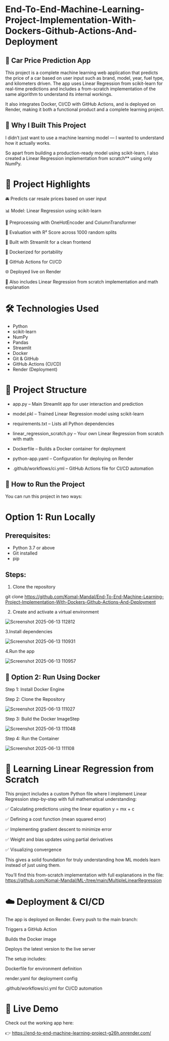 # End-To-End-Machine-Learning-Project-Implementation-With-Dockers-Github-Actions-And-Deployment


## 🚗 Car Price Prediction App

This project is a complete machine learning web application that predicts the price of a car based on user input such as brand, model, year, fuel type, and kilometers driven. The app uses Linear Regression from scikit-learn for real-time predictions and includes a from-scratch implementation of the same algorithm to understand its internal workings.

It also integrates Docker, CI/CD with GitHub Actions, and is deployed on Render, making it both a functional product and a complete learning project.

## 🎯 Why I Built This Project

I didn’t just want to use a machine learning model — I wanted to understand how it actually works.

So apart from building a production-ready model using scikit-learn, I also created a Linear Regression implementation from scratch** using only NumPy.

# 🧠 Project Highlights
🚘 Predicts car resale prices based on user input

📊 Model: Linear Regression using scikit-learn

🧮 Preprocessing with OneHotEncoder and ColumnTransformer

🧪 Evaluation with R² Score across 1000 random splits

🎨 Built with Streamlit for a clean frontend

🐳 Dockerized for portability

🔄 GitHub Actions for CI/CD

🌐 Deployed live on Render

📘 Also includes Linear Regression from scratch implementation and math explanation




# 🛠 Technologies Used

- Python
- scikit-learn
- NumPy
- Pandas
- Streamlit
- Docker
- Git & GitHub
- GitHub Actions (CI/CD)
- Render (Deployment)



# 📁 Project Structure 

- app.py – Main Streamlit app for user interaction and prediction

- model.pkl – Trained Linear Regression model using scikit-learn

- requirements.txt – Lists all Python dependencies

- linear_regression_scratch.py – Your own Linear Regression from scratch with math

- Dockerfile – Builds a Docker container for deployment

- python-app.yaml – Configuration for deploying on Render

- .github/workflows/ci.yml – GitHub Actions file for CI/CD automation

## 🚀 How to Run the Project

You can run this project in two ways:

# Option 1: Run Locally

## Prerequisites:

- Python 3.7 or above
- Git installed
- pip

## Steps:

1. Clone the repository

git clone https://github.com/Komal-Mandal/End-To-End-Machine-Learning-Project-Implementation-With-Dockers-Github-Actions-And-Deployment

2. Create and activate a virtual environment

![Screenshot 2025-06-13 112812](https://github.com/user-attachments/assets/48a018f4-e730-4e17-bc6c-95ae3bdf3faa)

3.Install dependencies

![Screenshot 2025-06-13 110931](https://github.com/user-attachments/assets/0c332a2d-a64c-48b0-b05b-03357cbd9167)


4.Run the app

![Screenshot 2025-06-13 110957](https://github.com/user-attachments/assets/1ff6acd0-3d2d-4ead-9f44-3b0ef7bd3789)



## 🐳 Option 2: Run Using Docker

Step 1: Install Docker Engine

Step 2: Clone the Repository

![Screenshot 2025-06-13 111027](https://github.com/user-attachments/assets/fed5efbd-dc90-4d36-928e-afa0a1d03ed5)


Step 3: Build the Docker ImageStep 

![Screenshot 2025-06-13 111048](https://github.com/user-attachments/assets/dd1af102-f77f-47d1-96b0-7ba6c4210653)


Step 4: Run the Container

![Screenshot 2025-06-13 111108](https://github.com/user-attachments/assets/e6da0c1f-e02a-4c40-8f8a-36869b0f61dd)



# 📘 Learning Linear Regression from Scratch

This project includes a custom Python file where I implement Linear Regression step-by-step with full mathematical understanding:

✅ Calculating predictions using the linear equation y = mx + c

✅ Defining a cost function (mean squared error)

✅ Implementing gradient descent to minimize error

✅ Weight and bias updates using partial derivatives

✅ Visualizing convergence

This gives a solid foundation for truly understanding how ML models learn instead of just using them.

You’ll find this from-scratch implementation with full explanations in the 
file: https://github.com/Komal-Mandal/ML-/tree/main/MultipleLinearRegression

# ☁️ Deployment & CI/CD

The app is deployed on Render. Every push to the main branch:

Triggers a GitHub Action

Builds the Docker image

Deploys the latest version to the live server

The setup includes:

Dockerfile for environment definition

render.yaml for deployment config

.github/workflows/ci.yml for CI/CD automation


# 🔗 Live Demo

Check out the working app here:

👉 https://end-to-end-machine-learning-project-g26h.onrender.com/





